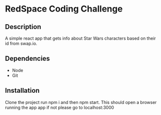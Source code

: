 RedSpace Coding Challenge
===========================

Description
-----------

A simple react app that gets info about Star Wars characters based on their id from swap.io.

Dependencies
------------

 - Node
 - Git

Installation
------------

Clone the project run npm i and then npm start. This should open a browser running the app app if not please go to localhost:3000
